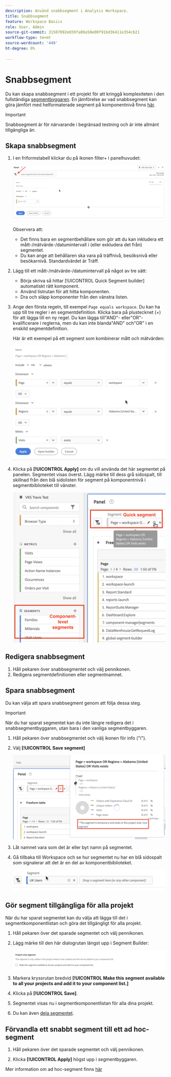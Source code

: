 ```yaml
---
description: Använd snabbsegment i Analysis Workspace.
title: Snabbsegment
feature: Workspace Basics
role: User, Admin
source-git-commit: 31507092e659fa08a50e00f91bd36411e354cb21
workflow-type: tm+mt
source-wordcount: '449'
ht-degree: 0%

---
```



# Snabbsegment

Du kan skapa snabbsegment i ett projekt för att kringgå komplexiteten i den fullständiga [segmentbyggaren](/help/components/segmentation/segmentation-workflow/seg-build.md). En jämförelse av vad snabbsegment kan göra jämfört med helformaterade segment på komponentnivå finns [här](/help/analyze/analysis-workspace/components/segments/t-freeform-project-segment.md).

>[!IMPORTANT]
> Snabbsegment är för närvarande i begränsad testning och är inte allmänt tillgängliga än.

## Skapa snabbsegment

1. I en friformstabell klickar du på ikonen filter+ i panelhuvudet:

   ![](assets/quick-seg1.png)

   Observera att:

   - Det finns bara en segmentbehållare som gör att du kan inkludera ett mått-/mätvärde-/datumintervall i (eller exkludera det från) segmentet.
   - Du kan ange att behållaren ska vara på träffnivå, besöksnivå eller besökarnivå. Standardvärdet är Träff.

1. Lägg till ett mått-/mätvärde-/datumintervall på något av tre sätt:

   - Börja skriva så hittar [!UICONTROL Quick Segment builder] automatiskt rätt komponent.
   - Använd listrutan för att hitta komponenten.
   - Dra och släpp komponenter från den vänstra listen.

1. Ange den första regeln, till exempel `Page equals workspace`. Du kan ha upp till tre regler i en segmentdefinition. Klicka bara på plustecknet (+) för att lägga till en ny regel. Du kan lägga till&quot;AND&quot;- eller&quot;OR&quot;-kvalificerare i reglerna, men du kan inte blanda&quot;AND&quot; och&quot;OR&quot; i en enskild segmentdefinition.

   Här är ett exempel på ett segment som kombinerar mått och mätvärden:

   ![](assets/quick-seg2.png)

1. Klicka på **[!UICONTROL Apply]** om du vill använda det här segmentet på panelen.
Segmentet visas överst. Lägg märke till dess grå sidospalt, till skillnad från den blå sidolisten för segment på komponentnivå i segmentbiblioteket till vänster.

   ![](assets/quick-seg3.png)

## Redigera snabbsegment

1. Håll pekaren över snabbsegmentet och välj pennikonen.
1. Redigera segmentdefinitionen eller segmentnamnet.

## Spara snabbsegment

Du kan välja att spara snabbsegment genom att följa dessa steg.

>[!IMPORTANT]
>När du har sparat segmentet kan du inte längre redigera det i snabbsegmentbyggaren, utan bara i den vanliga segmentbyggaren.

1. Håll pekaren över snabbsegmentet och välj ikonen för info (&quot;i&quot;).
1. Välj **[!UICONTROL Save segment]**

   ![](assets/save-quick-seg.png)

1. Låt namnet vara som det är eller byt namn på segmentet.

1. Gå tillbaka till Workspace och se hur segmentet nu har en blå sidospalt som signalerar att det är en del av komponentbiblioteket.

   ![](assets/quick-seg4.png)

## Gör segment tillgängliga för alla projekt

När du har sparat segmentet kan du välja att lägga till det i segmentkomponentlistan och göra det tillgängligt för alla projekt.

1. Håll pekaren över det sparade segmentet och välj pennikonen.

1. Lägg märke till den här dialogrutan längst upp i Segment Builder:

   ![](assets/project-only.png)

1. Markera kryssrutan bredvid **[!UICONTROL Make this segment available to all your projects and add it to your component list.]**
1. Klicka på **[!UICONTROL Save]**.
1. Segmentet visas nu i segmentkomponentlistan för alla dina projekt.
1. Du kan även [dela segmentet](/help/components/segmentation/segmentation-workflow/t-seg-share.md).

## Förvandla ett snabbt segment till ett ad hoc-segment

1. Håll pekaren över det sparade segmentet och välj pennikonen.

1. Klicka **[!UICONTROL Apply]** högst upp i segmentbyggaren.

Mer information om ad hoc-segment finns [här](/help/analyze/analysis-workspace/components/segments/ad-hoc-segments.md)
